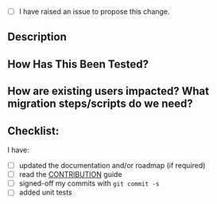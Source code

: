 <!-- All PRs raised must follow the contribution guide including -->
<!--raising an issue to propose changes.                         -->

- [ ] I have raised an issue to propose this change.

## Description


## How Has This Been Tested?
<!--- Please describe in detail how you tested your changes. -->
<!--- Include details of your testing environment, and the tests you ran to -->
<!--- see how your change affects other areas of the code, etc. -->


## How are existing users impacted? What migration steps/scripts do we need?


## Checklist:

I have:

- [ ] updated the documentation and/or roadmap (if required)
- [ ] read the [CONTRIBUTION](https://github.com/alexellis/inlets/blob/master/CONTRIBUTING.md) guide
- [ ] signed-off my commits with `git commit -s`
- [ ] added unit tests
